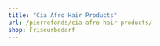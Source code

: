 ```yaml
---
title: "Cia Afro Hair Products"
url: /pierrefonds/cia-afro-hair-products/
shop: Friseurbedarf
---
```

